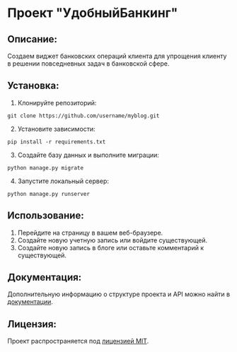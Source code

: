 # Проект "УдобныйБанкинг"

## Описание:
Создаем виджет банковских операций клиента для упрощения клиенту в решении 
повседневных задач в банковской сфере.

## Установка:

1. Клонируйте репозиторий:

```
git clone https://github.com/username/myblog.git
```

2. Установите зависимости:

```
pip install -r requirements.txt
```

3. Создайте базу данных и выполните миграции:

```
python manage.py migrate
```

4. Запустите локальный сервер:

```
python manage.py runserver
```

## Использование:

1. Перейдите на страницу в вашем веб-браузере.
2. Создайте новую учетную запись или войдите существующей.
3. Создайте новую запись в блоге или оставьте комментарий к существующей.

## Документация:

Дополнительную информацию о структуре проекта и API можно найти в [документации](docs/README.md).

## Лицензия:

Проект распространяется под [лицензией MIT](LICENSE).